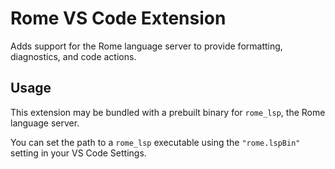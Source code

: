 # Rome VS Code Extension

Adds support for the Rome language server to provide formatting, diagnostics, and code actions.

## Usage

This extension may be bundled with a prebuilt binary for `rome_lsp`, the Rome language server.

You can set the path to a `rome_lsp` executable using the `"rome.lspBin"` setting in your VS Code Settings.
